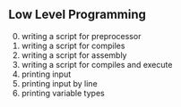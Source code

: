 Low Level Programming
---------------------------------------------
0. writing a script for preprocessor
1. writing a script for compiles
2. writing a script for assembly
3. writing a script for compiles and execute
4. printing input
5. printing input by line
6. printing variable types

